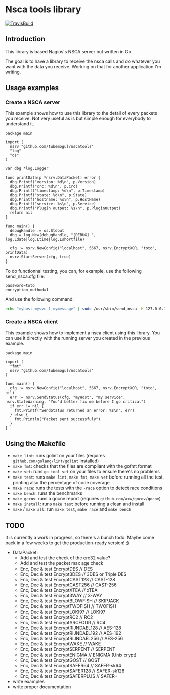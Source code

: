 # Nsca tools library

[![TravisBuild](https://travis-ci.org/tubemogul/nscatools.svg?branch=master)](https://travis-ci.org/tubemogul/nscatools)

## Introduction

This library is based Nagios's NSCA server but written in Go.

The goal is to have a library to receive the nsca calls and do whatever you want
with the data you receive. Working on that for another application I'm writing.


## Usage examples

### Create a NSCA server

This example shows how to use this library to the detail of every packets you
receive. Not very useful as is but simple enough for everybody to understand it.

```golang
package main

import (
  nsrv "github.com/tubemogul/nscatools"
  "log"
  "os"
)

var dbg *log.Logger

func printData(p *nsrv.DataPacket) error {
  dbg.Printf("version: %d\n", p.Version)
  dbg.Printf("crc: %d\n", p.Crc)
  dbg.Printf("timestamp: %d\n", p.Timestamp)
  dbg.Printf("state: %d\n", p.State)
  dbg.Printf("hostname: %s\n", p.HostName)
  dbg.Printf("service: %s\n", p.Service)
  dbg.Printf("Plugin output: %s\n", p.PluginOutput)
  return nil
}

func main() {
  debugHandle := os.Stdout
  dbg = log.New(debugHandle, "[DEBUG] ", log.Ldate|log.Ltime|log.Lshortfile)

  cfg := nsrv.NewConfig("localhost", 5667, nsrv.EncryptXOR, "toto", printData)
  nsrv.StartServer(cfg, true)
}
```

To do functionnal testing, you can, for example, use the following send_nsca.cfg
file:
```
password=toto
encryption_method=1
```

And use the following command:
```sh
echo "myhost mysvc 1 mymessage" | sudo /usr/sbin/send_nsca -H 127.0.0.1 -p 5667 -d ' ' -c send_nsca.cfg
```

### Create a NSCA client

This example shows how to implement a nsca client using this library. You can
use it directly with the running server you created in the previous example.

```golang
package main

import (
  "fmt"
  nsrv "github.com/tubemogul/nscatools"
)

func main() {
  cfg := nsrv.NewConfig("localhost", 5667, nsrv.EncryptXOR, "toto", nil)
  err := nsrv.SendStatus(cfg, "myHost", "my service", nsrv.StateWarning, "You'd better fix me before I go critical")
  if err != nil {
    fmt.Printf("SendStatus returned an error: %s\n", err)
  } else {
    fmt.Println("Packet sent successfuly")
  }
}
```

## Using the Makefile

 * `make lint`: runs golint on your files (requires `github.com/golang/lint/golint` installed)
 * `make fmt`: checks that the files are compliant with the gofmt format
 * `make vet`: runs `go tool vet` on your files to ensure there's no problems
 * `make test`: runs `make lint`, `make fmt`, `make vet` before running all the
   test, printing also the percentage of code coverage
 * `make race`: runs the tests with the `-race` option to detect race conditions
 * `make bench`: runs the benchmarks
 * `make gocov`: runs a gocov report (requires `github.com/axw/gocov/gocov`)
 * `make install`: runs `make test` before running a clean and install
 * `make` / `make all`: run `make test`, `make race` and `make bench`

## TODO

It is currently a work in progress, so there's a bunch todo. Maybe come back in a
few weeks to get the production-ready version! ;)

* DataPacket:
   * Add and test the check of the crc32 value?
   * Add and test the packet max age check
   * Enc, Dec & test EncryptDES                // DES
   * Enc, Dec & test Encrypt3DES               // 3DES or Triple DES
   * Enc, Dec & test EncryptCAST128            // CAST-128
   * Enc, Dec & test EncryptCAST256            // CAST-256
   * Enc, Dec & test EncryptXTEA               // xTEA
   * Enc, Dec & test Encrypt3WAY               // 3-WAY
   * Enc, Dec & test EncryptBLOWFISH           // SKIPJACK
   * Enc, Dec & test EncryptTWOFISH            // TWOFISH
   * Enc, Dec & test EncryptLOKI97             // LOKI97
   * Enc, Dec & test EncryptRC2                // RC2
   * Enc, Dec & test EncryptARCFOUR            // RC4
   * Enc, Dec & test EncryptRIJNDAEL128        // AES-128
   * Enc, Dec & test EncryptRIJNDAEL192        // AES-192
   * Enc, Dec & test EncryptRIJNDAEL256        // AES-256
   * Enc, Dec & test EncryptWAKE               // WAKE
   * Enc, Dec & test EncryptSERPENT            // SERPENT
   * Enc, Dec & test EncryptENIGMA             // ENIGMA (Unix crypt)
   * Enc, Dec & test EncryptGOST               // GOST
   * Enc, Dec & test EncryptSAFER64            // SAFER-sk64
   * Enc, Dec & test EncryptSAFER128           // SAFER-sk128
   * Enc, Dec & test EncryptSAFERPLUS          // SAFER+
* write examples
* write proper documentation
